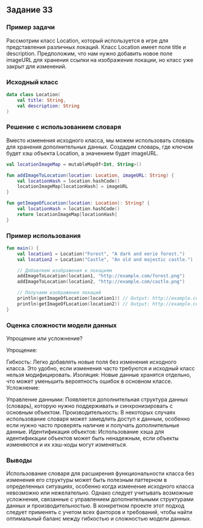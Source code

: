 ## Задание 33

### Пример задачи
Рассмотрим класс Location, который используется в игре для представления различных локаций. 
Класс Location имеет поля title и description. 
Предположим, что нам нужно добавить новое поле imageURL для хранения ссылки на изображение 
локации, но класс уже закрыт для изменений.

### Исходный класс
```kotlin
data class Location(
    val title: String, 
    val description: String
)
```
### Решение с использованием словаря
Вместо изменения исходного класса, мы можем использовать словарь для хранения дополнительных 
данных. Создадим словарь, где ключом будет хэш объекта Location, а значением будет imageURL.

```kotlin
val locationImageMap = mutableMapOf<Int, String>()

fun addImageToLocation(location: Location, imageURL: String) {
    val locationHash = location.hashCode()
    locationImageMap[locationHash] = imageURL
}

fun getImageOfLocation(location: Location): String? {
    val locationHash = location.hashCode()
    return locationImageMap[locationHash]
}

```
### Пример использования
```kotlin
fun main() {
    val location1 = Location("Forest", "A dark and eerie forest.")
    val location2 = Location("Castle", "An old and majestic castle.")

    // Добавляем изображения к локациям
    addImageToLocation(location1, "http://example.com/forest.png")
    addImageToLocation(location2, "http://example.com/castle.png")

    // Получаем изображения локаций
    println(getImageOfLocation(location1)) // Output: http://example.com/forest.png
    println(getImageOfLocation(location2)) // Output: http://example.com/castle.png
}
```
### Оценка сложности модели данных
Упрощение или усложнение?

Упрощение:

Гибкость: Легко добавлять новые поля без изменения исходного класса. Это удобно, если изменения часто требуются и исходный класс нельзя модифицировать.
Изоляция: Новые данные хранятся отдельно, что может уменьшить вероятность ошибок в основном классе.
Усложнение:

Управление данными: Появляется дополнительная структура данных (словарь), которую нужно поддерживать и синхронизировать с основным объектом.
Производительность: В некоторых случаях использование словаря может замедлить доступ к данным, особенно если нужно часто проверять наличие и получать дополнительные данные.
Идентификация объектов: Использование хэша для идентификации объектов может быть ненадежным, если объекты изменяются и их хэш-коды могут изменяться.

### Выводы
Использование словаря для расширения функциональности класса без изменения его структуры 
может быть полезным паттерном в определенных ситуациях, особенно когда изменение 
исходного класса невозможно или нежелательно. Однако следует учитывать возможные усложнения, 
связанные с управлением дополнительными структурами данных и производительностью. 
В конкретном проекте этот подход следует применять с учетом всех факторов и требований, 
чтобы найти оптимальный баланс между гибкостью и сложностью модели данных.
